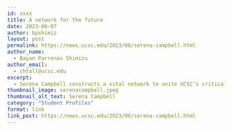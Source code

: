 ```yaml
---
id: xxxx
title: A network for the future
date: 2023-06-07
author: bpshimiz
layout: post
permalink: https://news.ucsc.edu/2023/06/serena-campbell.html
author_name:
  - Bayan Parrenas Shimizu
author_email:
  - chtall@ucsc.edu
excerpt:
  - Serena Campbell constructs a vital network to unite UCSC’s critical environmentalism research across departments and disciplines
thumbnail_image: serenacampbell.jpeg
thumbnail_alt_text: Serena Campbell
category: "Student Profiles"
format: link
link_post: https://news.ucsc.edu/2023/06/serena-campbell.html
---
```

